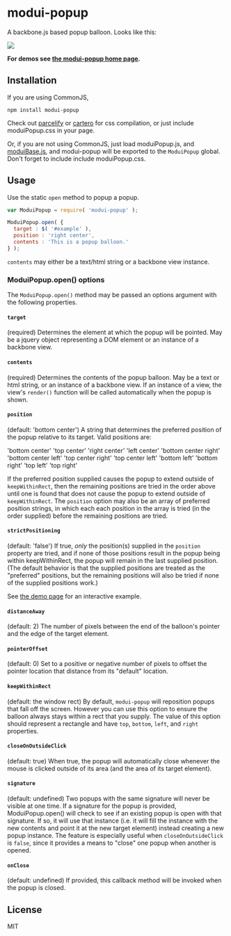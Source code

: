 # modui-popup

A backbone.js based popup balloon. Looks like this:

![](https://github.com/rotundasoftware/modui-popup/blob/master/popupShot.png)

__For demos see [the modui-popup home page](http://rotundasoftware.github.io/modui-popup/).__

## Installation

If you are using CommonJS,

```
npm install modui-popup
```

Check out [parcelify](https://github.com/rotundasoftware/parcelify) or [cartero](https://github.com/rotundasoftware/cartero) for css compilation, or just include moduiPopup.css in your page.

Or, if you are not using CommonJS, just load moduiPopup.js, and [moduiBase.js](https://github.com/rotundasoftware/modui-base/blob/master/modui-base.js), and modui-popup will be exported to the `ModuiPopup` global. Don't forget to include include moduiPopup.css.

## Usage

Use the static `open` method to popup a popup.

```javascript
var ModuiPopup = require( 'modui-popup' );

ModuiPopup.open( {
  target : $( '#example' ),
  position : 'right center',
  contents : 'This is a popup balloon.'
} );
```

`contents` may either be a text/html string or a backbone view instance.

### ModuiPopup.open() options

The `ModuiPopup.open()` method may be passed an options argument with the following properties.

#### `target`

(required) Determines the element at which the popup will be pointed. May be a jquery object representing a DOM element or an instance of a backbone view.

#### `contents`

(required) Determines the contents of the popup balloon. May be a text or html string, or an instance of a backbone view. If an instance of a view, the view's `render()` function will be called automatically when the popup is shown.

#### `position`

(default: 'bottom center') A string that determines the preferred position of the popup relative to its target. Valid positions are:

'bottom center'
'top center'
'right center'
'left center'
'bottom center right'
'bottom center left'
'top center right'
'top center left'
'bottom left'
'bottom right'
'top left'
'top right'

If the preferred position supplied causes the popup to extend outside of `keepWithinRect`, then the remaining positions are tried in the order above until one is found that does not cause the popup to extend outside of `keepWithinRect`. The `position` option may also be an array of preferred position strings, in which each each position in the array is tried (in the order supplied) before the remaining positions are tried.

#### `strictPositioning`

(default: 'false') If true, *only* the position(s) supplied in the `position` property are tried, and if none of those positions result in the popup being within keepWithinRect, the popup will remain in the last supplied position. (The default behavior is that the supplied positions are treated as the "preferred" positions, but the remaining positions will also be tried if none of the supplied positions work.)

See [the demo page](http://rotundasoftware.github.io/modui-popup/) for an interactive example.

#### `distanceAway`

(default: 2) The number of pixels between the end of the balloon's pointer and the edge of the target element.

#### `pointerOffset`

(default: 0) Set to a positive or negative number of pixels to offset the pointer location that distance from its "default" location.

#### `keepWithinRect`

(default: the window rect) By default, `modui-popup` will reposition popups that fall off the screen. However you can use this option to ensure the balloon always stays within a rect that you supply. The value of this option should represent a rectangle and have `top`, `bottom`, `left`, and `right` properties.

#### `closeOnOutsideClick`

(default: true) When true, the popup will automatically close whenever the mouse is clicked outside of its area (and the area of its target element).

#### `signature`

(default: undefined) Two popups with the same signature will never be visible at one time. If a signature for the popup is provided, ModuiPopup.open() will check to see if an existing popup is open with that signature. If so, it will use that instance (i.e. it will fill the instance with the new contents and point it at the new target element) instead creating a new popup instance. The feature is especially useful when `closeOnOutsideClick` is `false`, since it provides a means to "close" one popup when another is opened.

#### `onClose`

(default: undefined) If provided, this callback method will be invoked when the popup is closed.

## License
MIT
